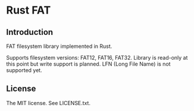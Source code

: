 Rust FAT
========

Introduction
------------

FAT filesystem library implemented in Rust.

Supports filesystem versions: FAT12, FAT16, FAT32. Library is read-only at this point but write support is planned. LFN (Long File Name) is not supported yet.

License
-------
The MIT license. See LICENSE.txt.
